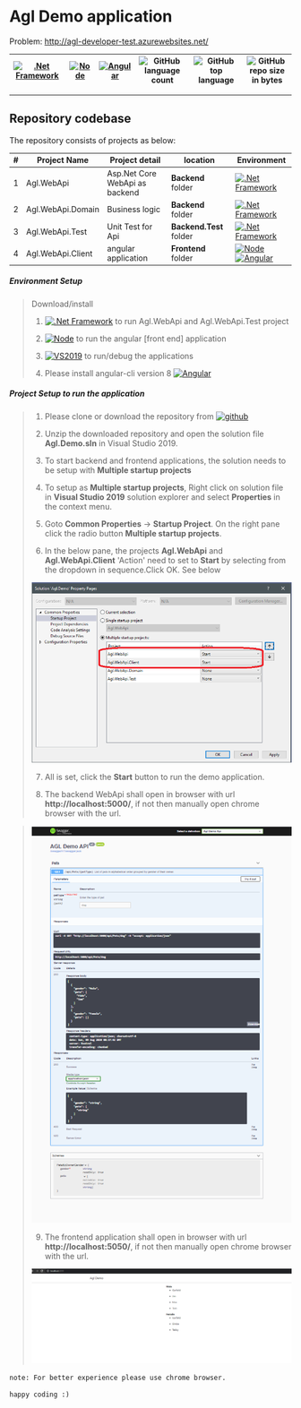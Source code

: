 # Agl Demo application

Problem: 
http://agl-developer-test.azurewebsites.net/

[![.Net Framework](https://img.shields.io/badge/DotNet-3.1_Framework-blue.svg?style=plastic)](https://www.microsoft.com/net/download/dotnet-core/3.1) |[![Node](https://img.shields.io/badge/NodeJs-v12-blue.svg?style=plastic)](https://nodejs.org/en/download/) | [![Angular](https://img.shields.io/badge/angular-8-blue)](https://angular.io/) | ![GitHub language count](https://img.shields.io/github/languages/count/ajeetx/Agl.Demo.svg) | ![GitHub top language](https://img.shields.io/github/languages/top/ajeetx/Agl.Demo.svg) |![GitHub repo size in bytes](https://img.shields.io/github/repo-size/ajeetx/Agl.Demo.svg) 
| --- | ---          | ---        | ---      | ---        |  --- |

---------------------------------------

## Repository codebase
 
The repository consists of projects as below:


| # |Project Name | Project detail | location| Environment |
| ---| ---  | ---           | ---          | --- |
| 1 | Agl.WebApi | Asp.Net Core WebApi as backend  |  **Backend** folder | [![.Net Framework](https://img.shields.io/badge/DotNet-3.1_Framework-blue.svg?style=plastic)](https://www.microsoft.com/net/download/dotnet-core/3.1)|
| 2 | Agl.WebApi.Domain | Business logic  |  **Backend** folder | [![.Net Framework](https://img.shields.io/badge/DotNet-3.1_Framework-blue.svg?style=plastic)](https://www.microsoft.com/net/download/dotnet-core/3.1)|
| 3 | Agl.WebApi.Test | Unit Test for Api |  **Backend.Test** folder | [![.Net Framework](https://img.shields.io/badge/DotNet-3.1_Framework-blue.svg?style=plastic)](https://www.microsoft.com/net/download/dotnet-core/3.1)| 
| 4 | Agl.WebApi.Client | angular application   | **Frontend** folder | [![Node](https://img.shields.io/badge/Node-Js-blue.svg?style=plastic)](https://nodejs.org/en/download/)  [![Angular](https://img.shields.io/badge/angular-8-blue)](https://angular.io/) |

##### Environment Setup

> Download/install   	
>	1. [![.Net Framework](https://img.shields.io/badge/DotNet-3.1_Framework-blue.svg?style=plastic)](https://www.microsoft.com/net/download/dotnet-core/3.1) to run Agl.WebApi and Agl.WebApi.Test project
>   
>   2. [![Node](https://img.shields.io/badge/NodeJs-v12-blue.svg?style=plastic)](https://nodejs.org/en/download/) to run the angular [front end] application
>   
>	3. [![VS2019](https://img.shields.io/badge/VS-2019-blue.svg?style=plastic)](https://visualstudio.microsoft.com/vs//) to run/debug the applications
>   
>   4. Please install angular-cli version 8 [![Angular](https://img.shields.io/badge/angular-8-blue)](https://angular.io/)
>   

##### Project Setup to run the application

>   1. Please clone or download the repository from [![github](https://img.shields.io/badge/git-hub-blue.svg?style=plastic)](https://github.com/AJEETX/Agl.Demo) 
>   
>   2. Unzip the downloaded repository and open the solution file **Agl.Demo.sln** in Visual Studio 2019.
>
>   3. To start backend and frontend applications, the solution needs to be setup with **Multiple startup projects**
>   
>   4. To setup as **Multiple startup projects**, Right click on solution file in **Visual Studio 2019** solution explorer and select **Properties** in the context menu.
>
>   5. Goto **Common Properties** -> **Startup Project**. On the right pane click the radio button **Multiple startup projects**.
>
>   6. In the below pane, the projects **Agl.WebApi** and **Agl.WebApi.Client** 'Action' need to set to **Start** by selecting from the dropdown in sequence.Click OK. See below
>
>   <img width=“100%” alt="multiple-project-setup" src="./multiple-project-setup.PNG">
>
>   7. All is set, click the **Start** button to run the demo application.
>
>   8. The backend WebApi shall open in browser with url **http://localhost:5000/**, if not then manually open chrome browser with the url.

>   <img width=“100%” alt="backend" src="./backend.PNG">
>
>   9. The frontend application shall open in browser with url **http://localhost:5050/**, if not then manually open chrome browser with the url.
>     
>   <img width=“100%” alt="frontend" src="./frontend.PNG">

```
note: For better experience please use chrome browser.
```
```
happy coding :)
```
